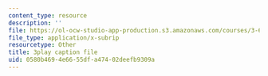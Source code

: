 ```yaml
---
content_type: resource
description: ''
file: https://ol-ocw-studio-app-production.s3.amazonaws.com/courses/3-60-symmetry-structure-and-tensor-properties-of-materials-fall-2005/0580b4694e6655dfa47402deefb9309a_eCPASv7NaHk.vtt
file_type: application/x-subrip
resourcetype: Other
title: 3play caption file
uid: 0580b469-4e66-55df-a474-02deefb9309a
---
```

